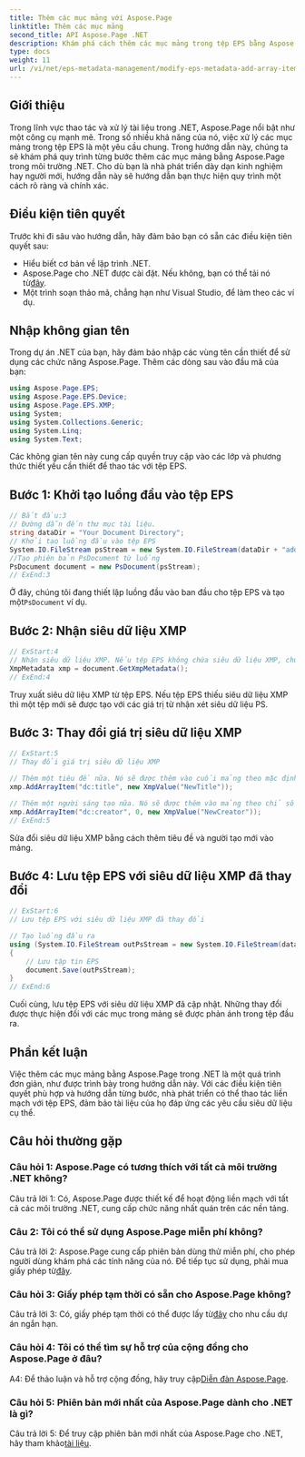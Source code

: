 ```yaml
---
title: Thêm các mục mảng với Aspose.Page
linktitle: Thêm các mục mảng
second_title: API Aspose.Page .NET
description: Khám phá cách thêm các mục mảng trong tệp EPS bằng Aspose.Page cho .NET. Thực hiện theo hướng dẫn từng bước của chúng tôi để thao tác tài liệu liền mạch.
type: docs
weight: 11
url: /vi/net/eps-metadata-management/modify-eps-metadata-add-array-items/
---
```

## Giới thiệu

Trong lĩnh vực thao tác và xử lý tài liệu trong .NET, Aspose.Page nổi bật như một công cụ mạnh mẽ. Trong số nhiều khả năng của nó, việc xử lý các mục mảng trong tệp EPS là một yêu cầu chung. Trong hướng dẫn này, chúng ta sẽ khám phá quy trình từng bước thêm các mục mảng bằng Aspose.Page trong môi trường .NET. Cho dù bạn là nhà phát triển dày dạn kinh nghiệm hay người mới, hướng dẫn này sẽ hướng dẫn bạn thực hiện quy trình một cách rõ ràng và chính xác.

## Điều kiện tiên quyết

Trước khi đi sâu vào hướng dẫn, hãy đảm bảo bạn có sẵn các điều kiện tiên quyết sau:

- Hiểu biết cơ bản về lập trình .NET.
-  Aspose.Page cho .NET được cài đặt. Nếu không, bạn có thể tải nó từ[đây](https://releases.aspose.com/page/net/).
- Một trình soạn thảo mã, chẳng hạn như Visual Studio, để làm theo các ví dụ.

## Nhập không gian tên

Trong dự án .NET của bạn, hãy đảm bảo nhập các vùng tên cần thiết để sử dụng các chức năng Aspose.Page. Thêm các dòng sau vào đầu mã của bạn:

```csharp
using Aspose.Page.EPS;
using Aspose.Page.EPS.Device;
using Aspose.Page.EPS.XMP;
using System;
using System.Collections.Generic;
using System.Linq;
using System.Text;
```

Các không gian tên này cung cấp quyền truy cập vào các lớp và phương thức thiết yếu cần thiết để thao tác với tệp EPS.

## Bước 1: Khởi tạo luồng đầu vào tệp EPS

```csharp
// Bắt đầu:3
// Đường dẫn đến thư mục tài liệu.
string dataDir = "Your Document Directory";
// Khởi tạo luồng đầu vào tệp EPS
System.IO.FileStream psStream = new System.IO.FileStream(dataDir + "add_simple_props_input.eps", System.IO.FileMode.Open, System.IO.FileAccess.Read);
//Tạo phiên bản PsDocument từ luồng
PsDocument document = new PsDocument(psStream);            
// ExEnd:3
```

 Ở đây, chúng tôi đang thiết lập luồng đầu vào ban đầu cho tệp EPS và tạo một`PsDocument` ví dụ.

## Bước 2: Nhận siêu dữ liệu XMP

```csharp
// ExStart:4
// Nhận siêu dữ liệu XMP. Nếu tệp EPS không chứa siêu dữ liệu XMP, chúng tôi sẽ nhận được tệp mới chứa đầy các giá trị từ nhận xét siêu dữ liệu PS (%%Creator, %%CreatDate, %%Title, v.v.)
XmpMetadata xmp = document.GetXmpMetadata();
// ExEnd:4
```

Truy xuất siêu dữ liệu XMP từ tệp EPS. Nếu tệp EPS thiếu siêu dữ liệu XMP thì một tệp mới sẽ được tạo với các giá trị từ nhận xét siêu dữ liệu PS.

## Bước 3: Thay đổi giá trị siêu dữ liệu XMP

```csharp
// ExStart:5
// Thay đổi giá trị siêu dữ liệu XMP

// Thêm một tiêu đề nữa. Nó sẽ được thêm vào cuối mảng theo mặc định.
xmp.AddArrayItem("dc:title", new XmpValue("NewTitle"));

// Thêm một người sáng tạo nữa. Nó sẽ được thêm vào mảng theo chỉ số (0).
xmp.AddArrayItem("dc:creator", 0, new XmpValue("NewCreator"));
// ExEnd:5
```

Sửa đổi siêu dữ liệu XMP bằng cách thêm tiêu đề và người tạo mới vào mảng.

## Bước 4: Lưu tệp EPS với siêu dữ liệu XMP đã thay đổi

```csharp
// ExStart:6
// Lưu tệp EPS với siêu dữ liệu XMP đã thay đổi

// Tạo luồng đầu ra
using (System.IO.FileStream outPsStream = new System.IO.FileStream(dataDir + "add_array_items_output.eps", System.IO.FileMode.Create, System.IO.FileAccess.Write))
{
    // Lưu tập tin EPS
    document.Save(outPsStream);
}
// ExEnd:6
```

Cuối cùng, lưu tệp EPS với siêu dữ liệu XMP đã cập nhật. Những thay đổi được thực hiện đối với các mục trong mảng sẽ được phản ánh trong tệp đầu ra.

## Phần kết luận

Việc thêm các mục mảng bằng Aspose.Page trong .NET là một quá trình đơn giản, như được trình bày trong hướng dẫn này. Với các điều kiện tiên quyết phù hợp và hướng dẫn từng bước, nhà phát triển có thể thao tác liền mạch với tệp EPS, đảm bảo tài liệu của họ đáp ứng các yêu cầu siêu dữ liệu cụ thể.

## Câu hỏi thường gặp

### Câu hỏi 1: Aspose.Page có tương thích với tất cả môi trường .NET không?

Câu trả lời 1: Có, Aspose.Page được thiết kế để hoạt động liền mạch với tất cả các môi trường .NET, cung cấp chức năng nhất quán trên các nền tảng.

### Câu 2: Tôi có thể sử dụng Aspose.Page miễn phí không?

 Câu trả lời 2: Aspose.Page cung cấp phiên bản dùng thử miễn phí, cho phép người dùng khám phá các tính năng của nó. Để tiếp tục sử dụng, phải mua giấy phép từ[đây](https://purchase.aspose.com/buy).

### Câu hỏi 3: Giấy phép tạm thời có sẵn cho Aspose.Page không?

 Câu trả lời 3: Có, giấy phép tạm thời có thể được lấy từ[đây](https://purchase.aspose.com/temporary-license/) cho nhu cầu dự án ngắn hạn.

### Câu hỏi 4: Tôi có thể tìm sự hỗ trợ của cộng đồng cho Aspose.Page ở đâu?

A4: Để thảo luận và hỗ trợ cộng đồng, hãy truy cập[Diễn đàn Aspose.Page](https://forum.aspose.com/c/page/39).

### Câu hỏi 5: Phiên bản mới nhất của Aspose.Page dành cho .NET là gì?

 Câu trả lời 5: Để truy cập phiên bản mới nhất của Aspose.Page cho .NET, hãy tham khảo[tài liệu](https://reference.aspose.com/page/net/).